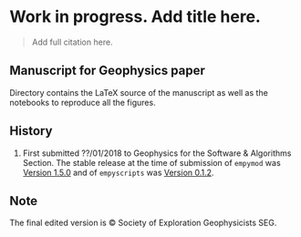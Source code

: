 # Work in progress. Add title here.

> Add full citation here.

## Manuscript for Geophysics paper

Directory contains the LaTeX source of the manuscript as well as the notebooks
to reproduce all the figures.

## History

1. First submitted ??/01/2018 to Geophysics for the Software & Algorithms
   Section. The stable release at the time of submission of `empymod` was
   [Version 1.5.0](https://github.com/empymod/empymod/releases/tag/v1.5.0)
   and of `empyscripts` was
   [Version 0.1.2](https://github.com/empymod/empyscripts/releases/tag/v0.1.2).


## Note

The final edited version is &copy; Society of Exploration Geophysicists SEG.
